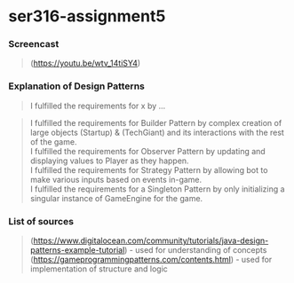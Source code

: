 # ser316-assignment5

### Screencast  
> (https://youtu.be/wtv_14tiSY4)  

### Explanation of Design Patterns  
> I fulfilled the requirements for x by ...  

> I fulfilled the requirements for Builder Pattern by complex creation of large objects (Startup) & (TechGiant) and its interactions with the rest of the game.  
> I fulfilled the requirements for Observer Pattern by updating and displaying values to Player as they happen.  
> I fulfilled the requirements for Strategy Pattern by allowing bot to make various inputs based on events in-game.  
> I fulfilled the requirements for a Singleton Pattern by only initializing a singular instance of GameEngine for the game.  

### List of sources  
> (https://www.digitalocean.com/community/tutorials/java-design-patterns-example-tutorial) - used for understanding of concepts  
> (https://gameprogrammingpatterns.com/contents.html) - used for implementation of structure and logic
